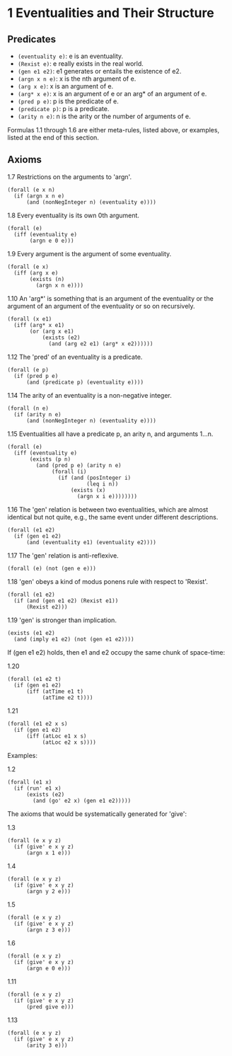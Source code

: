 # 1 Eventualities and Their Structure

## Predicates

- `(eventuality e)`: e is an eventuality.
- `(Rexist e)`: e really exists in the real world.
- `(gen e1 e2)`: e1 generates or entails the existence of e2.
- `(argn x n e)`: x is the nth argument of e.
- `(arg x e)`: x is an argument of e.
- `(arg* x e)`: x is an argument of e or an arg* of an argument of e.
- `(pred p e)`: p is the predicate of e.
- `(predicate p)`: p is a predicate.
- `(arity n e)`: n is the arity or the number of arguments of e.

Formulas 1.1 through 1.6 are either meta-rules, listed above, or examples,
listed at the end of this section.

## Axioms

1.7 Restrictions on the arguments to 'argn'.

```
(forall (e x n)
  (if (argn x n e)
      (and (nonNegInteger n) (eventuality e))))
```

1.8 Every eventuality is its own 0th argument.

```
(forall (e)
  (iff (eventuality e)
       (argn e 0 e)))
```

1.9 Every argument is the argument of some eventuality.

```
(forall (e x)
  (iff (arg x e)
       (exists (n)
         (argn x n e))))
```

1.10 An 'arg*' is something that is an argument of the eventuality or the
argument of an argument of the eventuality or so on recursively.

```
(forall (x e1)
  (iff (arg* x e1)
       (or (arg x e1)
           (exists (e2)
             (and (arg e2 e1) (arg* x e2))))))
```

1.12 The 'pred' of an eventuality is a predicate.

```
(forall (e p)
  (if (pred p e)
      (and (predicate p) (eventuality e))))
```

1.14 The arity of an eventuality is a non-negative integer.

```
(forall (n e)
  (if (arity n e)
      (and (nonNegInteger n) (eventuality e))))
```

1.15 Eventualities all have a predicate p, an arity n, and arguments
1...n.

```
(forall (e)
  (iff (eventuality e)
       (exists (p n)
         (and (pred p e) (arity n e)
              (forall (i)
                (if (and (posInteger i)
                         (leq i n))
                    (exists (x)
                      (argn x i e))))))))
```

1.16 The 'gen' relation is between two eventualities, which are almost
identical but not quite, e.g., the same event under different
descriptions.

```
(forall (e1 e2)
  (if (gen e1 e2)
      (and (eventuality e1) (eventuality e2))))
```

1.17 The 'gen' relation is anti-reflexive.

```
(forall (e) (not (gen e e)))
```

1.18 'gen' obeys a kind of modus ponens rule with respect to 'Rexist'.

```
(forall (e1 e2)
  (if (and (gen e1 e2) (Rexist e1))
      (Rexist e2)))
```

1.19 'gen' is stronger than implication.

```
(exists (e1 e2)
  (and (imply e1 e2) (not (gen e1 e2))))
```

If (gen e1 e2) holds, then e1 and e2 occupy the same chunk of space-time:

1.20
```
(forall (e1 e2 t)
  (if (gen e1 e2)
      (iff (atTime e1 t)
           (atTime e2 t))))
```

1.21
```
(forall (e1 e2 x s)
  (if (gen e1 e2)
      (iff (atLoc e1 x s)
           (atLoc e2 x s))))
```

Examples:

1.2
```
(forall (e1 x)
  (if (run' e1 x)
      (exists (e2)
        (and (go' e2 x) (gen e1 e2)))))
```

The axioms that would be systematically generated for 'give':

1.3
```
(forall (e x y z)
  (if (give' e x y z)
      (argn x 1 e)))
```

1.4
```
(forall (e x y z)
  (if (give' e x y z)
      (argn y 2 e)))
```

1.5
```
(forall (e x y z)
  (if (give' e x y z)
      (argn z 3 e)))
```

1.6
```
(forall (e x y z)
  (if (give' e x y z)
      (argn e 0 e)))
```

1.11
```
(forall (e x y z)
  (if (give' e x y z)
      (pred give e)))
```

1.13
```
(forall (e x y z)
  (if (give' e x y z)
      (arity 3 e)))
```
